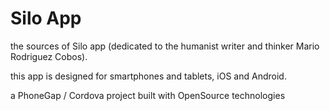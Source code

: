 Silo App
=======

the sources of Silo app (dedicated to the humanist writer and thinker Mario Rodriguez Cobos).

this app is designed for smartphones and tablets, iOS and Android.

a PhoneGap / Cordova project built with OpenSource technologies
